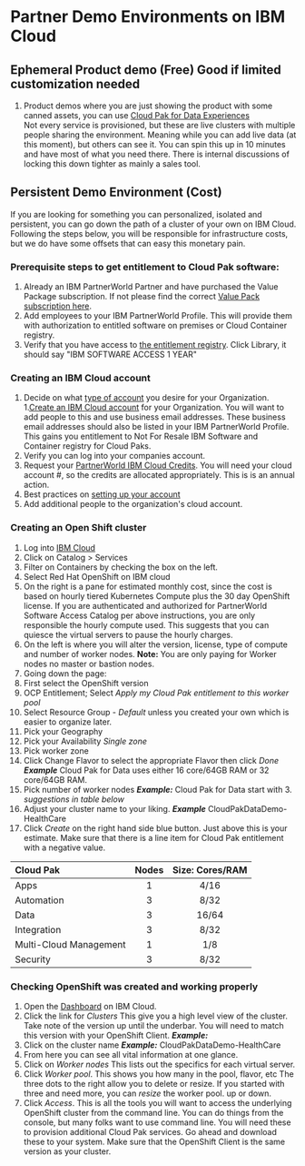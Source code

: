 # Partner Demo Environments on IBM Cloud

## Ephemeral Product demo (Free) Good if limited customization needed
1. Product demos where you are just showing the product with some canned assets, you can use [Cloud Pak for Data Experiences](https://www.ibm.com/cloud/paks/experiences/cloud-pak-for-data)  
  Not every service is provisioned, but these are live clusters with multiple people sharing the environment.  Meaning while you can add live data (at this moment), but others can see it.  You can spin this up in 10 minutes and have most of what you need there.  There is internal discussions of locking this down tighter as mainly a sales tool.

## Persistent Demo Environment (Cost)
If you are looking for something you can personalized, isolated and persistent, you can go down the path of a cluster of your own on IBM Cloud. Following the steps below, you will be responsible for infrastructure costs, but we do have some offsets that can easy this monetary pain.
### Prerequisite steps to get entitlement to Cloud Pak software:
1. Already an IBM PartnerWorld Partner and have purchased the Value Package subscription.  If not please find the correct [Value Pack subscription here](https://www.ibm.com/partnerworld/program/benefits/partner-package).
1. Add employees to your IBM PartnerWorld Profile.  This will provide them with authorization to entitled software on premises or Cloud Container registry.
1. Verify that you have access to [the entitlement registry](https://myibm.ibm.com/products-services/containerlibrary).  Click Library, it should say "IBM SOFTWARE ACCESS 1 YEAR"

### Creating an IBM Cloud account
1. Decide on what [type of account](https://cloud.ibm.com/docs/account?topic=account-accounts) you desire for your Organization.
1.[Create an IBM Cloud account](https://cloud.ibm.com/registration?cm_sp=Cloud-Home-_-LeadspaceReg-IBMCloud_CloudHome-_-LSReg) for your Organization. You will want to add people to this and use business email addresses. These business email addresses should also be listed in your IBM PartnerWorld Profile. This gains you entitlement to Not For Resale IBM Software and Container registry for Cloud Paks.
1. Verify you can log into your companies account.
1. Request your [PartnerWorld IBM Cloud Credits](https://www-356.ibm.com/partnerworld/wps/servlet/mem/ContentHandler/pw_frm_bam_mrb_ibm-cloud-credits).  You will need your cloud account #, so the credits are allocated appropriately.  This is is an annual action.
1. Best practices on [setting up your account](https://cloud.ibm.com/docs/account?topic=account-account_setup)
1. Add additional people to the organization's cloud account.

### Creating an Open Shift cluster
1. Log into [IBM Cloud](https://cloud.ibm.com/)
1. Click on Catalog > Services
1. Filter on Containers by checking the box on the left.
1. Select Red Hat OpenShift on IBM cloud
1. On the right is a pane for estimated monthly cost, since the cost is based on hourly tiered Kubernetes Compute plus the 30 day OpenShift license.  If you are authenticated and authorized for PartnerWorld Software Access Catalog per above instructions, you are only responsible the hourly compute used.  This suggests that you can quiesce the virtual servers to pause the hourly charges.
1. On the left is where you will alter the version, license, type of compute and number of worker nodes. **Note:** You are only paying for Worker nodes no master or bastion nodes.  
1. Going down the page:
  1. First select the OpenShift version
  1. OCP Entitlement;  Select *Apply my Cloud Pak entitlement to this worker pool*
  1. Select Resource Group - *Default* unless you created your own which is easier to organize later.
  1. Pick your Geography
  1. Pick your Availability *Single zone*
  1. Pick worker zone
  1. Click Change Flavor to select the appropriate Flavor then click *Done* ***Example*** Cloud Pak for Data uses either 16 core/64GB RAM or 32 core/64GB RAM.   
  1. Pick number of worker nodes ***Example:*** Cloud Pak for Data start with 3. *suggestions in table below*
  1. Adjust your cluster name to your liking. ***Example*** CloudPakDataDemo-HealthCare
  1. Click *Create* on the right hand side blue button.  Just above this is your estimate.  Make sure that there is a line item for Cloud Pak entitlement with a negative value.
  
  |Cloud Pak|Nodes|Size: Cores/RAM|
  |:--------|:----:|:--------------:|
  |Apps|1|4/16|
  |Automation|3|8/32|
  |Data|3|16/64|
  |Integration|3|8/32|
  |Multi-Cloud Management|1|1/8|
  |Security|3|8/32|

### Checking OpenShift was created and working properly
1. Open the [Dashboard](https://cloud.ibm.com/) on IBM Cloud.
1. Click the link for *Clusters*  This give you a high level view of the cluster.  Take note of the version up until the underbar.  You will need to match this version with your OpenShift Client. ***Example:***
1. Click on the cluster name ***Example:*** CloudPakDataDemo-HealthCare
1. From here you can see all vital information at one glance.
  1. Click on *Worker nodes*  This lists out the specifics for each virtual server.
  1. Click *Worker pool*. This shows you how many in the pool, flavor, etc  The three dots to the right allow you to delete or resize.   If you started with three and need more, you can *resize* the worker pool.  up or down.
  1. Click *Access*.  This is all the tools you will want to access the underlying OpenShift cluster from the command line.   You can do things from the console, but many folks want to use command line. You will need these to provision additional Cloud Pak services. Go ahead and download these to your system. Make sure that the OpenShift Client is the same version as your cluster.
